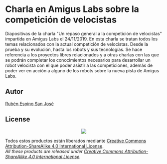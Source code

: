 ﻿# Charla en Amigus Labs sobre la competición de velocistas
Diapositivas de la charla "Un repaso general a la competición de velocistas" impartida en Amigus Labs el 24/11/2019.
En esta charla se tratan todos los temas relacionados con la actual competición de velocistas. Desde la prueba y su evolución, hasta los robots y sus tecnologías. Se hace referencia a los proyectos libres relacionados y a otras charlas con las que se podrán completar los conocimientos necesarios para desarrollar un robot velocista con el que poder asistir a las competiciones, además de poder ver en acción a alguno de los robots sobre la nueva pista de Amigus Labs.

## Autor
[Rubén Espino San José](https://github.com/Resaj)

## License
<p align="center">
<img src="../license/by-sa.png" align = "center">
</p>

Todos estos productos están liberados mediante [Creative Commons Attribution-ShareAlike 4.0 International License](http://creativecommons.org/licenses/by-sa/4.0/).  
_All these products are released under [Creative Commons Attribution-ShareAlike 4.0 International License](http://creativecommons.org/licenses/by-sa/4.0/)._

